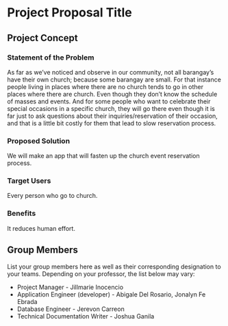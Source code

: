 # Project Proposal Title

## Project Concept

### Statement of the Problem
 As far as we’ve noticed and observe in our community, not all barangay’s have their own church; because some barangay are small. For that instance people living in places where there are no church tends to go in other places where there are church. Even though they don’t know the schedule of masses and events. And for some people who want to celebrate their special occasions in a specific church, they will go there even though it is far just to ask questions about their inquiries/reservation of their occasion, and that is a little bit costly for them that lead to slow reservation process.

### Proposed Solution
 We will make an app that will fasten up the church event reservation process.

### Target Users
 Every person who go to church.
### Benefits
 It reduces human effort.

## Group Members
List your group members here as well as their corresponding designation to your teams. Depending on your professor, the list below may vary:
- Project Manager - Jillmarie Inocencio
- Application Engineer (developer) - Abigale Del Rosario, Jonalyn Fe Ebrada
- Database Engineer - Jerevon Carreon
- Technical Documentation Writer - Joshua Ganila
